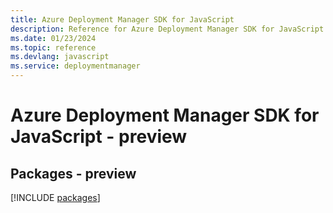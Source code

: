 ```yaml
---
title: Azure Deployment Manager SDK for JavaScript
description: Reference for Azure Deployment Manager SDK for JavaScript
ms.date: 01/23/2024
ms.topic: reference
ms.devlang: javascript
ms.service: deploymentmanager
---
```

# Azure Deployment Manager SDK for JavaScript - preview
## Packages - preview
[!INCLUDE [packages](deployment-manager-index.md)]